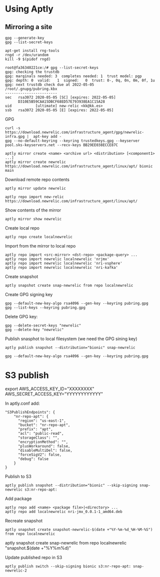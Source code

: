 # Using Aptly

## Mirroring a site
```
gpg --generate-key
gpg --list-secret-keys
```
```
apt-get install rng-tools
rngd -r /dev/urandom
kill -9 $(pidof rngd)
```

```
root@fa36340221ce:/# gpg --list-secret-keys
gpg: checking the trustdb
gpg: marginals needed: 3  completes needed: 1  trust model: pgp
gpg: depth: 0  valid:   1  signed:   0  trust: 0-, 0q, 0n, 0m, 0f, 1u
gpg: next trustdb check due at 2022-05-05
/root/.gnupg/pubring.kbx
------------------------
sec   rsa3072 2020-05-05 [SC] [expires: 2022-05-05]
      D310E5B59CAA15DBCF68ED57E793938EA1C15A28
uid           [ultimate] new-relic <kk@kk.es>
ssb   rsa3072 2020-05-05 [E] [expires: 2022-05-05]
```

GPG
```
curl -s https://download.newrelic.com/infrastructure_agent/gpg/newrelic-infra.gpg |  apt-key add -
gpg --no-default-keyring --keyring trustedkeys.gpg --keyserver pool.sks-keyservers.net --recv-keys BB29EE038ECCE87C
```

```
aptly mirror create <name> <archive url> <distribution> [<component1> ...]
aptly mirror create newrelic https://download.newrelic.com/infrastructure_agent/linux/apt/ bionic main
```

Download remote repo contents
```
aptly mirror update newrelic
```
```
aptly repo import new-relic https://download.newrelic.com/infrastructure_agent/linux/apt/
```
Show contents of the mirror
```
aptly mirror show newrelic
```
Create local repo
```
aptly repo create localnewrelic
```
Import from the mirror to local repo
```
aptly repo import <src-mirror> <dst-repo> <package-query> ...
aptly repo import newrelic localnewrelic 'nrjmx'
aptly repo import newrelic localnewrelic 'nri-vsphere'
aptly repo import newrelic localnewrelic 'nri-kafka'
```
Create snapshot
```
aptly snapshot create snap-newrelic from repo localnewrelic
```
Create GPG signing key
```
gpg --default-new-key-algo rsa4096 --gen-key --keyring pubring.gpg
gpg --list-keys --keyring pubring.gpg
```
Delete GPG key:
```
gpg --delete-secret-keys "newrelic"
gpg --delete-key "newrelic"
```


Publish snasphot to local filesystem (we need the GPG sining key)
```
aptly publish snapshot --distribution="bionic" snap-newrelic
```
```
gpg --default-new-key-algo rsa4096 --gen-key --keyring pubring.gpg
```
# S3 publish
export AWS_ACCESS_KEY_ID="XXXXXXXX" AWS_SECRET_ACCESS_KEY="YYYYYYYYYYYY"

In aptly.conf add:
```
"S3PublishEndpoints": {
    "nr-repo-apt": {
      "region": "us-east-1",
      "bucket": "nr-repo-apt",
      "prefix": "apt",
      "acl": "public-read",
      "storageClass": "",
      "encryptionMethod": "",
      "plusWorkaround": false,
      "disableMultiDel": false,
      "forceSigV2": false,
      "debug": false
    }
}
```    
Publish to S3           
```
aptly publish snapshot --distribution="bionic" --skip-signing snap-newrelic s3:nr-repo-apt:
```
Add package
```
aptly repo add <name> <package file>|<directory> ...
aptly repo add localnewrelic nri-jmx_0.0.1-1_amd64.deb
```
Recreate snapshot
```
aptly snapshot create snapshot-newrelic-$(date +"%Y-%m-%d_%H-%M-%S") from repo localnewrelic
```
aptly snapshot create snap-newrelic from repo localnewrelic
"snapshot.$(date +"%Y%m%d)"

Update published repo in S3
```
aptly publish switch --skip-signing bionic s3:nr-repo-apt: snap-newrelic-2
```

